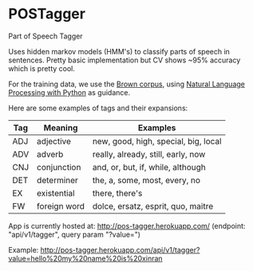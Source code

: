 POSTagger
=========

Part of Speech Tagger

Uses hidden markov models (HMM's) to classify parts of speech in sentences. Pretty basic implementation but CV shows ~95% accuracy which is pretty cool.

For the training data, we use the [Brown corpus](http://en.wikipedia.org/wiki/Brown_Corpus#Part-of-speech_tags_used), using [Natural Language Processing with Python](http://www.nltk.org/book/ch08.html) as guidance.

Here are some examples of tags and their expansions:

Tag | Meaning | Examples
---- | ------- | --------------
ADJ | adjective | new, good, high, special, big, local
ADV | adverb | really, already, still, early, now
CNJ | conjunction | and, or, but, if, while, although
DET | determiner | the, a, some, most, every, no
EX | existential | there, there's
FW | foreign word | dolce, ersatz, esprit, quo, maitre

App is currently hosted at: http://pos-tagger.herokuapp.com/
(endpoint: "api/v1/tagger", query param "?value=")

Example: http://pos-tagger.herokuapp.com/api/v1/tagger?value=hello%20my%20name%20is%20xinran
